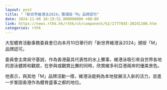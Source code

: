 ```yaml
---
layout: post
title: "「新世界維港泳2024」獲頒授「M」品牌認可"
date: 2024-11-06 18:19:52.000000000 +08:00
link: https://news.rthk.hk/rthk/ch/component/k2/1777845-20241106.htm
categories: rthk
---
```


大型體育活動事務委員會已向本月10日舉行的「新世界維港泳2024」頒授「M」品牌認可。

委員會主席吳守基說，作為香港最具代表性的水上賽事，維港泳吸引來自世界各地的游泳健將和觀眾，在參與或觀賞比賽的同時，欣賞維多利亞港兩岸的優美景色。

他表示，與其他「M」品牌活動一樣，維港泳能夠為本地發展注入新的活力，並進一步鞏固香港作為體育盛事之都的地位。　
